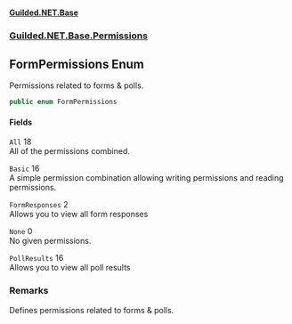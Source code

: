 
#### [Guilded.NET.Base](Guilded_NET_Base 'Guilded_NET_Base')
### [Guilded.NET.Base.Permissions](Guilded_NET_Base#Guilded_NET_Base_Permissions 'Guilded.NET.Base.Permissions')
## FormPermissions Enum
Permissions related to forms & polls.  
```csharp
public enum FormPermissions

```

#### Fields
<a name='Guilded_NET_Base_Permissions_FormPermissions_All'></a>
`All` 18  
All of the permissions combined.  
  
<a name='Guilded_NET_Base_Permissions_FormPermissions_Basic'></a>
`Basic` 16  
A simple permission combination allowing writing permissions and reading permissions.  
  
<a name='Guilded_NET_Base_Permissions_FormPermissions_FormResponses'></a>
`FormResponses` 2  
Allows you to view all form responses  
  
<a name='Guilded_NET_Base_Permissions_FormPermissions_None'></a>
`None` 0  
No given permissions.  
  
<a name='Guilded_NET_Base_Permissions_FormPermissions_PollResults'></a>
`PollResults` 16  
Allows you to view all poll results  
  
### Remarks
Defines permissions related to forms & polls.
